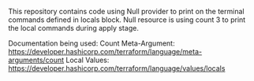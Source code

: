 This repository contains code using Null provider to print on the terminal commands defined in locals block.
Null resource is using count 3 to print the local commands during apply stage.

Documentation being used:
Count Meta-Argument: https://developer.hashicorp.com/terraform/language/meta-arguments/count
Local Values: https://developer.hashicorp.com/terraform/language/values/locals 
